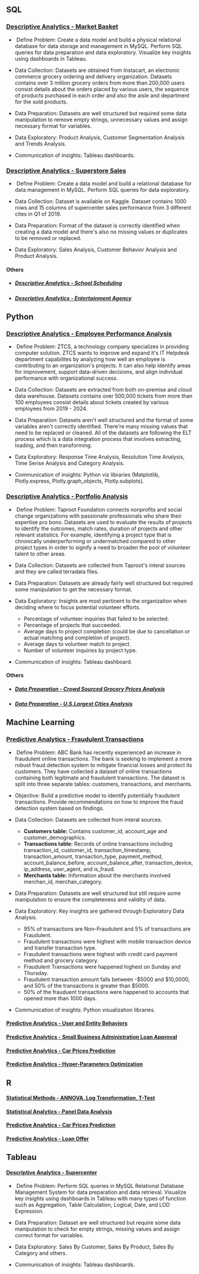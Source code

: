 ## SQL

### [Descriptive Analytics - Market Basket](https://github.com/thienclaa/congenial-octo-projects/tree/main/SQL/Market%20Basket%20Analysis)

  -  Define Problem: Create a data model and build a physical relational database for data storage and management in MySQL. Perform SQL queries for data preparation and data exploratory. Visualize key insights using dashboards in Tableau.
 
  - Data Collection: Datasets are obtained from Instacart, an electronic commerce grocery ordering and delivery organization. Datasets contains over 3 million grocery orders from more than 200,000 users consist details about the orders placed by various users, the sequence of products purchased in each order and also the aisle and department for the sold products.

  - Data Preparation: Datasets are well structured but required some data manipulation to remove empty strings, unnecessary values and assign necessary format for variables.

  - Data Exploratory: Product Analysis, Customer Segmentation Analysis and Trends Analysis.
      
  - Communication of insights: Tableau dashboards.
    
### [Descriptive Analytics - Superstore Sales](https://github.com/thienclaa/congenial-octo-projects/tree/main/SQL/Superstore%20Sales%20Analysis)

  -  Define Problem: Create a data model and build a relational database for data management in MySQL. Perform SQL queries for data exploratory.
 
  - Data Collection: Dataset is available on Kaggle. Dataset contains 1000 rows and 15 columns of supercenter sales performance from 3 different cites in Q1 of 2019.

  - Data Preparation: Format of the dataset is correctly identified when creating a data model and there's also no missing values or duplicates to be removed or replaced.

  - Data Exploratory: Sales Analysis, Customer Behavior Analysis and Product Analysis.
    
#### Others
- ##### [Descriptive Analytics - School Scheduling](https://github.com/thienclaa/congenial-octo-projects/tree/main/SQL/School%20Scheduling%20Analysis)
- ##### [Descriptive Analytics - Entertainment Agency](https://github.com/thienclaa/congenial-octo-projects/tree/main/SQL/Entertainment%20Agency%20Analysis)
    
## Python

### [Descriptive Analytics - Employee Performance Analysis](https://github.com/thienclaa/congenial-octo-projects/blob/main/Python/Data%20Preparation%20%26%20Exploratory/Employee%20Performance%20Analytics/HelpDesk.ipynb)

  -  Define Problem: ZTCS, a technology company specializes in providing computer solution. ZTCS wants to improve and expand it's IT Helpdesk department capabilites by analyzing how well an employee is contributing to an organization's projects. It can also help identify areas for improvement, support data-driven decisions, and align individual performance with organizational success.
 
  - Data Collection: Datasets are extracted from both on-premise and cloud data warehouse. Datasets contains over 500,000 tickets from more than 100 employees consist details about tickets created by various employees from 2019 - 2024.
    
  - Data Preparation: Datasets aren't well structured and the format of some variables aren't correctly identified. There're many missing values that need to be replaced or cleaned. All of the datasets are following the ELT process which is a data integration process that involves extracting, loading, and then transforming.

  - Data Exploratory: Response Time Analysis, Resolution Time Analysis, Time Serise Analysis and Category Analysis.
  
  - Communication of insights: Python viz libraries (Matplotlib, Plotly.express, Plotly.graph_objects, Plotly.subplots).
    
### [Descriptive Analytics - Portfolio Analysis](https://github.com/thienclaa/congenial-octo-projects/tree/main/Python/Data%20Preparation%20%26%20Exploratory/Taproot%20Foundation)

  -  Define Problem: Taproot Foundation connects nonprofits and social change organizations with passionate professionals who share their expertise pro bono. Datasets are used to evaluate the results of projects to identify the outcomes, match rates, duration of projects and other relevant statistics. For example, identifying a project type that is chronically underperforming or undermatched compared to other project types in order to signify a need to broaden the pool of volunteer talent to other areas.
 
  - Data Collection: Datasets are collected from Taproot's interal sources and they are called terradata files.

  - Data Preparation: Datasets are already fairly well structured but required some manipulation to get the necessary format.

  - Data Exploratory: Insights are most pertinent to the organization when deciding where to focus potential volunteer efforts.
    
    - Percentage of volunteer inquiries that failed to be selected.
    - Percentage of projects that succeeded.
    - Average days to project completion (could be due to cancellation or actual matching and completion of project).
    - Average days to volunteer match to project.
    - Number of volunteer inquiries by project type.
      
  - Communication of insights: Tableau dashboard.

#### Others
- ##### [Data Preparation - Crowd Sourced Grocery Prices Analysis](https://github.com/thienclaa/congenial-octo-projects/tree/main/Python/Data%20Preparation%20%26%20Exploratory/Crowd%20Sourced%20Grocery%20Prices)
    
- ##### [Data Preparation - U.S.Largest Cities Analysis](https://github.com/thienclaa/congenial-octo-projects/tree/main/Python/Data%20Preparation%20%26%20Exploratory/Largest%20U.S%20Cities)

## Machine Learning

### [Predictive Analytics - Fraudulent Transactions](https://github.com/thienclaa/congenial-octo-projects/tree/main/Python/Data%20Preparation%20%26%20Exploratory/Taproot%20Foundation)

  -  Define Problem: ABC Bank has recently experienced an increase in fraudulent online transactions. The bank is seeking to implement a more robust fraud detection system to mitigate financial losses and protect its customers. They have collected a dataset of online transactions containing both legitimate and fraudulent transactions. The dataset is split into three separate tables: customers, transactions, and merchants.
  - Objective: Build a predictive model to identify potentially fraudulent transactions. Provide recommendations on how to improve the fraud detection system based on findings.
  - Data Collection: Datasets are collected from interal sources.
    - **Customers table:** Contains customer_id, account_age and customer_demographics.
    - **Transactions table:** Records of online transactions including transaction_id, customer_id, transaction_timestamp, transaction_amount, transaction_type, payment_method, account_balance_before, account_balance_after, transaction_device, ip_address, user_agent, and is_fraud.
    - **Merchants table:** Information about the merchants involved merchan_id, merchan_category.

  - Data Preparation: Datasets are well structured but still require some manipulation to ensure the completeness and validity of data.

  - Data Exploratory: Key insights are gathered through Exploratory Data Analysis.
    
    - 95% of transactions are Non-Fraudulent and 5% of transactions are Fraudulent.
    - Fraudulent transactions were highest with mobile transaction device and transfer transaction type.
    - Fraudulent transactions were highest with credit card payment method and grocery category.
    - Fraudulent Transactions were happened highest on Sunday and Thursday.
    - Fraudulent transaction amount falls between -$5000 and $10,0000, and 50% of the transactions is greater than $5000.
    - 50% of the frauduent transactions were happened to accounts that opened more than 1000 days.
      
  - Communication of insights: Python visualization libraries.

#### [Predictive Analytics - User and Entity Behaviors](https://github.com/thienclaa/congenial-octo-projects/tree/main/Python/Machine%20Learning/User%20and%20Entity%20Behaviors%20Analytics)

#### [Predictive Analytics - Small Business Administration Loan Approval](https://github.com/thienclaa/congenial-octo-projects/tree/main/Python/Machine%20Learning/U.S.%20Small%20Business%20Administration)

#### [Predictive Analytics - Car Prices Prediction](https://github.com/thienclaa/congenial-octo-projects/tree/main/Python/Machine%20Learning/Linear%20Models%20Car%20Prices)

#### [Predictive Analytics - Hyper-Parameters Optimization](https://github.com/thienclaa/congenial-octo-projects/tree/main/Python/Machine%20Learning/Diabetes%20Binary%20Health%20Indicators)

## R
 
#### [Statistical Methods - ANNOVA, Log Transformation, T-Test](https://github.com/thienclaa/congenial-octo-projects/blob/main/R/Statistical%20Methods/)

#### [Statistical Analytics - Panel Data Analysis](https://github.com/thienclaa/congenial-octo-projects/blob/main/R/Applied%20Econometrics/Panel%20Analysis.pdf)

#### [Predictive Analytics - Car Prices Prediction](https://github.com/thienclaa/congenial-octo-projects/blob/main/R/Business%20Intelligence/Predict%20Car%20Prices%20Linear.pdf)

#### [Predictive Analytics - Loan Offer](https://github.com/thienclaa/congenial-octo-projects/blob/main/R/Business%20Intelligence/Predict%20Loan%20Offer%20Logistic.pdf)

## Tableau

#### [Descriptive Analytics - Supercenter](https://github.com/thienclaa/congenial-octo-projects/tree/main/Tableau/Supercenter%20Performance)

  -  Define Problem: Perform SQL queries in MySQL Relational Database Management System for data preparation and data retrieval. Visualize key insights using dashboards in Tableau with many types of function such as Aggregation, Table Calculation, Logical, Date, and LOD Expression.

  - Data Preparation: Dataset are well structured but require some data manipulation to check for empty strings, missing values and assign correct format for variables.

  - Data Exploratory: Sales By Customer, Sales By Product, Sales By Category and others.
      
  - Communication of insights: Tableau dashboards.
